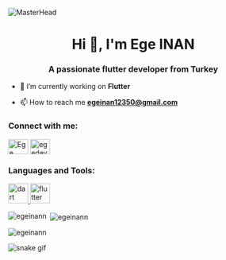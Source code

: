 ![MasterHead](https://img.freepik.com/free-vector/mobile-app-concept_52683-5157.jpg?t=st=1723069215~exp=1723072815~hmac=a906d1eb02c41530f8a0b7ce972e9411cd6abda254d284c2e7fc48e86ef32a6b&w=996)
<h1 align="center">Hi 👋, I'm Ege INAN</h1>
<h3 align="center">A passionate flutter developer from Turkey</h3>

- 🔭 I’m currently working on **Flutter**

- 📫 How to reach me **egeinan12350@gmail.com**

<h3 align="left">Connect with me:</h3>
<p align="left">
<a href="Ege INAN" target="blank"><img align="center" src="https://raw.githubusercontent.com/rahuldkjain/github-profile-readme-generator/master/src/images/icons/Social/linked-in-alt.svg" alt="Ege INAN" height="30" width="40" /></a>
<a href="https://instagram.com/egedeveloper" target="blank"><img align="center" src="https://raw.githubusercontent.com/rahuldkjain/github-profile-readme-generator/master/src/images/icons/Social/instagram.svg" alt="egedeveloper" height="30" width="40" /></a>
</p>

<h3 align="left">Languages and Tools:</h3>
<p align="left"> <a href="https://dart.dev" target="_blank" rel="noreferrer"> <img src="https://www.vectorlogo.zone/logos/dartlang/dartlang-icon.svg" alt="dart" width="40" height="40"/> </a> <a href="https://flutter.dev" target="_blank" rel="noreferrer"> <img src="https://www.vectorlogo.zone/logos/flutterio/flutterio-icon.svg" alt="flutter" width="40" height="40"/> </a> </p>

<p><img align="left" src="https://github-readme-stats.vercel.app/api/top-langs?username=egeinann&show_icons=true&locale=en&layout=compact" alt="egeinann" /></p>

<p>&nbsp;<img align="center" src="https://github-readme-stats.vercel.app/api?username=egeinann&show_icons=true&locale=en" alt="egeinann" /></p>

<p><img align="center" src="https://github-readme-streak-stats.herokuapp.com/?user=egeinann&" alt="egeinann" /></p>



![snake gif](https://github.com/egeinann/egeinann/blob/output/github-contribution-grid-snake.gif)
